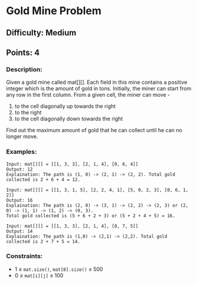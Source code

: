 # Gold Mine Problem
## Difficulty: Medium
## Points: 4
### Description:
Given a gold mine called mat[][]. Each field in this mine contains a positive integer which is the amount of gold in tons. Initially, the miner can start from any row in the first column. From a given cell, the miner can move -
1. to the cell diagonally up towards the right
2. to the right
3. to the cell diagonally down towards the right

Find out the maximum amount of gold that he can collect until he can no longer move.

### Examples:
```
Input: mat[][] = [[1, 3, 3], [2, 1, 4], [0, 6, 4]]
Output: 12
Explaination: The path is (1, 0) -> (2, 1) -> (2, 2). Total gold collected is 2 + 6 + 4 = 12.
```
```
Input: mat[][] = [[1, 3, 1, 5], [2, 2, 4, 1], [5, 0, 2, 3], [0, 6, 1, 2]]
Output: 16
Explaination: The path is (2, 0) -> (3, 1) -> (2, 2) -> (2, 3) or (2, 0) -> (1, 1) -> (1, 2) -> (0, 3). 
Total gold collected is (5 + 6 + 2 + 3) or (5 + 2 + 4 + 5) = 16.
```
```
Input: mat[][] = [[1, 3, 3], [2, 1, 4], [0, 7, 5]]
Output: 14
Explaination: The path is (1,0) -> (2,1) -> (2,2). Total gold collected is 2 + 7 + 5 = 14.
```

### Constraints:
- 1 ≤ `mat.size()`, `mat[0].size()` ≤ 500
- 0 ≤ `mat[i][j]` ≤ 100